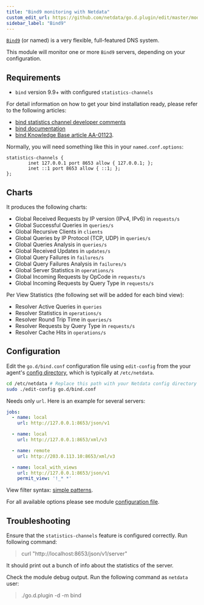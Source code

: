 ```yaml
---
title: "Bind9 monitoring with Netdata"
custom_edit_url: https://github.com/netdata/go.d.plugin/edit/master/modules/bind/README.md
sidebar_label: "Bind9"
---
```




[`Bind9`](https://www.isc.org/bind/) (or named) is a very flexible, full-featured DNS system. 

This module will monitor one or more `Bind9` servers, depending on your configuration.

## Requirements

-   `bind` version 9.9+ with configured `statistics-channels`

For detail information on how to get your bind installation ready, please refer to the following articles:

-   [bind statistics channel developer comments](http://jpmens.net/2013/03/18/json-in-bind-9-s-statistics-server/)
-   [bind documentation](https://ftp.isc.org/isc/bind/9.10.3/doc/arm/Bv9ARM.ch06.html#statistics)
-   [bind Knowledge Base article AA-01123](https://kb.isc.org/article/AA-01123/0).

Normally, you will need something like this in your `named.conf.options`:

```
statistics-channels {
        inet 127.0.0.1 port 8653 allow { 127.0.0.1; };
        inet ::1 port 8653 allow { ::1; };
};
```

## Charts 

It produces the following charts:

-   Global Received Requests by IP version (IPv4, IPv6) in `requests/s`
-   Global Successful Queries in `queries/s`
-   Global Recursive Clients in `clients`
-   Global Queries by IP Protocol (TCP, UDP) in `queries/s`
-   Global Queries Analysis in `queries/s`
-   Global Received Updates in `updates/s`
-   Global Query Failures in `failures/s`
-   Global Query Failures Analysis in `failures/s`
-   Global Server Statistics in `operations/s`
-   Global Incoming Requests by OpCode in `requests/s`
-   Global Incoming Requests by Query Type in `requests/s`

Per View Statistics (the following set will be added for each bind view):

-   Resolver Active Queries in `queries`
-   Resolver Statistics in `operations/s`
-   Resolver Round Trip Time in `queries/s`
-   Resolver Requests by Query Type in `requests/s`
-   Resolver Cache Hits in `operations/s`

## Configuration

Edit the `go.d/bind.conf` configuration file using `edit-config` from the your agent's [config
directory](/docs/agent/step-by-step/step-04#find-your-netdataconf-file), which is typically at `/etc/netdata`.

```bash
cd /etc/netdata # Replace this path with your Netdata config directory
sudo ./edit-config go.d/bind.conf
```

Needs only `url`. Here is an example for several servers:

```yaml
jobs:
  - name: local
    url: http://127.0.0.1:8653/json/v1

  - name: local
    url: http://127.0.0.1:8653/xml/v3

  - name: remote
    url: http://203.0.113.10:8653/xml/v3

  - name: local_with_views
    url: http://127.0.0.1:8653/json/v1
    permit_view: '!_* *'
```

View filter syntax: [simple patterns](https://docs.netdata.cloud/libnetdata/simple_pattern/).

For all available options please see module [configuration file](https://github.com/netdata/go.d.plugin/blob/master/config/go.d/bind.conf).

## Troubleshooting

Ensure that the `statistics-channels` feature is configured correctly.
Run following command:

> curl "http://localhost:8653/json/v1/server"

It should print out a bunch of info about the statistics of the server.

Check the module debug output. Run the following command as `netdata` user:

> ./go.d.plugin -d -m bind
